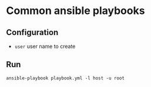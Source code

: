 # Common ansible playbooks

## Configuration

- `user` user name to create

## Run

````shell
ansible-playbook playbook.yml -l host -u root
````
